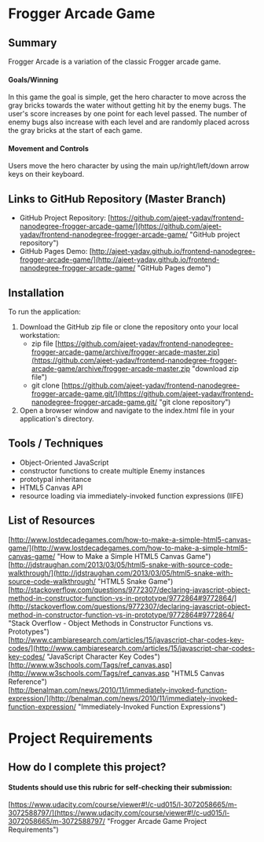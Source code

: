 
# Frogger Arcade Game

## Summary
Frogger Arcade is a variation of the classic Frogger arcade game.

#### Goals/Winning
In this game the goal is simple, get the hero character to move across the gray bricks towards the water without getting hit by the enemy bugs. The user's score increases by one point for each level passed. The number of enemy bugs also increase with each level and are randomly placed across the gray bricks at the start of each game.

#### Movement and Controls
Users move the hero character by using the main up/right/left/down arrow keys on their keyboard.

## Links to GitHub Repository (Master Branch)
* GitHub Project Repository: [https://github.com/ajeet-yadav/frontend-nanodegree-frogger-arcade-game/](https://github.com/ajeet-yadav/frontend-nanodegree-frogger-arcade-game/ "GitHub project repository")
* GitHub Pages Demo: [http://ajeet-yadav.github.io/frontend-nanodegree-frogger-arcade-game/](http://ajeet-yadav.github.io/frontend-nanodegree-frogger-arcade-game/ "GitHub Pages demo")

## Installation
To run the application:

1. Download the GitHub zip file or clone the repository onto your local workstation:
	* zip file [https://github.com/ajeet-yadav/frontend-nanodegree-frogger-arcade-game/archive/frogger-arcade-master.zip](https://github.com/ajeet-yadav/frontend-nanodegree-frogger-arcade-game/archive/frogger-arcade-master.zip "download zip file")
	* git clone [https://github.com/ajeet-yadav/frontend-nanodegree-frogger-arcade-game.git/](https://github.com/ajeet-yadav/frontend-nanodegree-frogger-arcade-game.git/ "git clone repository")
2. Open a browser window and navigate to the index.html file in your application's directory.

## Tools / Techniques
- Object-Oriented JavaScript
- constructor functions to create multiple Enemy instances
- prototypal inheritance
- HTML5 Canvas API
- resource loading via immediately-invoked function expressions (IIFE)

## List of Resources
[http://www.lostdecadegames.com/how-to-make-a-simple-html5-canvas-game/](http://www.lostdecadegames.com/how-to-make-a-simple-html5-canvas-game/ "How to Make a Simple HTML5 Canvas Game")  
[http://jdstraughan.com/2013/03/05/html5-snake-with-source-code-walkthrough/](http://jdstraughan.com/2013/03/05/html5-snake-with-source-code-walkthrough/ "HTML5 Snake Game")  
[http://stackoverflow.com/questions/9772307/declaring-javascript-object-method-in-constructor-function-vs-in-prototype/9772864#9772864/](http://stackoverflow.com/questions/9772307/declaring-javascript-object-method-in-constructor-function-vs-in-prototype/9772864#9772864/ "Stack Overflow - Object Methods in Constructor Functions vs. Prototypes")  
[http://www.cambiaresearch.com/articles/15/javascript-char-codes-key-codes/](http://www.cambiaresearch.com/articles/15/javascript-char-codes-key-codes/ "JavaScript Character Key Codes")  
[http://www.w3schools.com/Tags/ref_canvas.asp](http://www.w3schools.com/Tags/ref_canvas.asp "HTML5 Canvas Reference")  
[http://benalman.com/news/2010/11/immediately-invoked-function-expression/](http://benalman.com/news/2010/11/immediately-invoked-function-expression/ "Immediately-Invoked Function Expressions")

# Project Requirements

## How do I complete this project?

#### Students should use this rubric for self-checking their submission:
[https://www.udacity.com/course/viewer#!/c-ud015/l-3072058665/m-3072588797/](https://www.udacity.com/course/viewer#!/c-ud015/l-3072058665/m-3072588797/ "Frogger Arcade Game Project Requirements")

